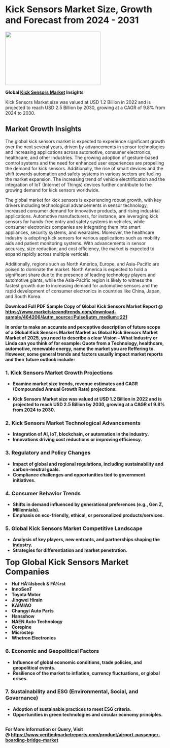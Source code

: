 <H1>Kick Sensors Market Size, Growth and Forecast from 2024 - 2031</H1><img class="aligncenter size-medium wp-image-584254" src="https://thirdeyenews.in/wp-content/uploads/2024/09/Global-Market-Research-300x168.jpeg" alt="" width="300" height="168" /><p><strong>Global&nbsp;<a href="https://www.marketsizeandtrends.com/download-sample/464206/&amp;utm_source=Pulse&amp;utm_medium=221">Kick Sensors Market</a> Insights</strong></p><p>Kick Sensors Market size was valued at USD 1.2 Billion in 2022 and is projected to reach USD 2.5 Billion by 2030, growing at a CAGR of 9.8% from 2024 to 2030.</p><p><h2>Market Growth Insights</h2> <p>The global kick sensors market is expected to experience significant growth over the next several years, driven by advancements in sensor technologies and increasing applications across automotive, consumer electronics, healthcare, and other industries. The growing adoption of gesture-based control systems and the need for enhanced user experiences are propelling the demand for kick sensors. Additionally, the rise of smart devices and the shift towards automation and safety systems in various sectors are fueling the market expansion. The increasing trend of vehicle electrification and the integration of IoT (Internet of Things) devices further contribute to the growing demand for kick sensors worldwide.</p> <p><strong></strong></p> <p>The global market for kick sensors is experiencing robust growth, with key drivers including technological advancements in sensor technology, increased consumer demand for innovative products, and rising industrial applications. Automotive manufacturers, for instance, are leveraging kick sensors for hands-free entry and safety systems in vehicles, while consumer electronics companies are integrating them into smart appliances, security systems, and wearables. Moreover, the healthcare industry is adopting kick sensors for various applications such as mobility aids and patient monitoring systems. With advancements in sensor accuracy, size reduction, and cost efficiency, the market is expected to expand rapidly across multiple verticals.</p> <p>Additionally, regions such as North America, Europe, and Asia-Pacific are poised to dominate the market. North America is expected to hold a significant share due to the presence of leading technology players and automotive giants, while the Asia-Pacific region is likely to witness the fastest growth due to increasing demand for automotive sensors and the rapid development of consumer electronics in countries like China, Japan, and South Korea.</p> <p><strong></p><p><span class=""><strong>Download Full PDF Sample Copy of Global Kick Sensors Market Report</strong> @ <a href="https://www.marketsizeandtrends.com/download-sample/464206/&amp;utm_source=Pulse&amp;utm_medium=221" target="_blank">https://www.marketsizeandtrends.com/download-sample/464206/&amp;utm_source=Pulse&amp;utm_medium=221</a></span></p><p>In order to make an accurate and perceptive description of future scope of a Global&nbsp;Kick Sensors Market Market as Global&nbsp;Kick Sensors Market Market of 2025, you need to describe a clear Vision &ndash; What Industry or Linda can you think of for example: Quote from a Technology, healthcare, automotive, renewable energy, name the market you are Reffering to. However, some general trends and factors usually impact market reports and their future outlook include:</p><h3>1.&nbsp;<strong>Kick Sensors Market Growth Projections</strong></h3><ul><li>Examine market size trends, revenue estimates and CAGR (Compounded Annual Growth Rate) projections.</li><li><p>Kick Sensors Market size was valued at USD 1.2 Billion in 2022 and is projected to reach USD 2.5 Billion by 2030, growing at a CAGR of 9.8% from 2024 to 2030.</p></li></ul><h3>2.&nbsp;<strong>Kick Sensors Market Technological Advancements</strong></h3><ul><li>Integration of AI, IoT, blockchain, or automation in the industry.</li><li>Innovations driving cost reductions or improving efficiency.</li></ul><h3>3.&nbsp;<strong>Regulatory and Policy Changes</strong></h3><ul><li>Impact of global and regional regulations, including sustainability and carbon-neutral goals.</li><li>Compliance challenges and opportunities tied to government initiatives.</li></ul><h3>4.&nbsp;<strong>Consumer Behavior Trends</strong></h3><ul><li>Shifts in demand influenced by generational preferences (e.g., Gen Z, Millennials).</li><li>Emphasis on eco-friendly, ethical, or personalized products/services.</li></ul><h3>5.&nbsp;<strong>Global Kick Sensors Market Competitive Landscape</strong></h3><ul><li>Analysis of key players, new entrants, and partnerships shaping the industry.</li><li>Strategies for differentiation and market penetration.</li></ul><p data-pm-slice="1 1 []"><span style="color: inherit; font-family: inherit; font-size: 25px;">Top Global Kick Sensors Market Companies</span></p><div class="" data-test-id=""><p><li>Huf HÃ¼lsbeck & FÃ¼rst</li><li> InnoSenT</li><li> Toyota Motor</li><li> Jingwei Hirain</li><li> KAIMIAO</li><li> Changyi Auto Parts</li><li> Hansshow</li><li> NAEN Auto Technology</li><li> Corepine</li><li> Microstep</li><li> Whetron Electronics</li></p></div><h3>6.&nbsp;<strong>Economic and Geopolitical Factors</strong></h3><ul><li>Influence of global economic conditions, trade policies, and geopolitical events.</li><li>Resilience of the market to inflation, currency fluctuations, or global crises.</li></ul><h3>7.&nbsp;<strong>Sustainability and ESG (Environmental, Social, and Governance)</strong></h3><ul><li>Adoption of sustainable practices to meet ESG criteria.</li><li>Opportunities in green technologies and circular economy principles.</li></ul><h2><strong style="font-size: 14px;">For More Information or Query, Visit @&nbsp;</strong><a style="background-color: #ffffff; font-size: 14px;" href="https://www.marketsizeandtrends.com/report/kick-sensors-market/" target="_blank">https://www.verifiedmarketreports.com/product/airport-passenger-boarding-bridge-market</a></h2>
